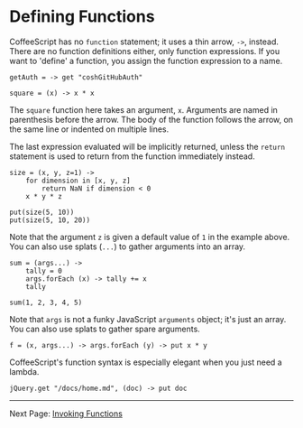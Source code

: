 # Defining Functions

CoffeeScript has no `function` statement; it uses a thin arrow, `->`, instead. There are
no function definitions either, only function expressions. If you want to 'define' a
function, you assign the function expression to a name.

    getAuth = -> get "coshGitHubAuth"

    square = (x) -> x * x

The `square` function here takes an argument, `x`. Arguments are named in parenthesis
before the arrow. The body of the function follows the arrow, on the same line or
indented on multiple lines.

The last expression evaluated will be implicitly returned, unless the `return` statement is
used to return from the function immediately instead.

    size = (x, y, z=1) ->
        for dimension in [x, y, z]
            return NaN if dimension < 0
        x * y * z

    put(size(5, 10))
    put(size(5, 10, 20))

Note that the argument `z` is given a default value of `1` in the example above. You can
also use splats (`...`) to gather arguments into an array.

    sum = (args...) ->
        tally = 0
        args.forEach (x) -> tally += x
        tally

    sum(1, 2, 3, 4, 5)

Note that `args` is not a funky JavaScript `arguments` object; it's just an array. You
can also use splats to gather spare arguments.

    f = (x, args...) -> args.forEach (y) -> put x * y

CoffeeScript's function syntax is especially elegant when you just need a lambda.

    jQuery.get "/docs/home.md", (doc) -> put doc

---

Next Page: [Invoking Functions](/docs/book/invoking_functions.md)
